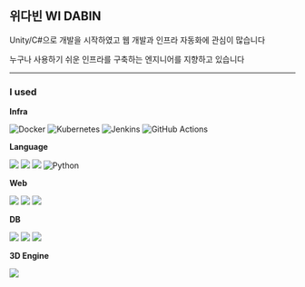 ## 위다빈 WI DABIN
Unity/C#으로 개발을 시작하였고 웹 개발과 인프라 자동화에 관심이 많습니다

누구나 사용하기 쉬운 인프라를 구축하는 엔지니어를 지향하고 있습니다

---

### <b>I used</b>  

<b>Infra</b>

![Docker](https://img.shields.io/badge/docker-%230db7ed.svg?style=for-the-badge&logo=docker&logoColor=white)
![Kubernetes](https://img.shields.io/badge/kubernetes-%23326ce5.svg?style=for-the-badge&logo=kubernetes&logoColor=white)
![Jenkins](https://img.shields.io/badge/jenkins-%232C5263.svg?style=for-the-badge&logo=jenkins&logoColor=white)
![GitHub Actions](https://img.shields.io/badge/github%20actions-%232671E5.svg?style=for-the-badge&logo=githubactions&logoColor=white)

<b>Language</b>

<img src = "https://img.shields.io/badge/javascript-%23323330.svg?style=for-the-badge&logo=javascript&logoColor=%23F7DF1E"> <img src = "https://img.shields.io/badge/TypeScript-007ACC?style=for-the-badge&logo=typescript&logoColor=white"> <img src = "https://img.shields.io/badge/c%23-%23239120.svg?style=for-the-badge&logo=c-sharp&logoColor=white">
![Python](https://img.shields.io/badge/python-3670A0?style=for-the-badge&logo=python&logoColor=ffdd54)

<b>Web</b>

<img src = "https://img.shields.io/badge/react-%2320232a.svg?style=for-the-badge&logo=react&logoColor=%2361DAFB"> <img src = "https://img.shields.io/badge/node.js-6DA55F?style=for-the-badge&logo=node.js&logoColor=white"> <img src = "https://img.shields.io/badge/express.js-%23404d59.svg?style=for-the-badge&logo=express&logoColor=%2361DAFB"> 

<b>DB</b>

<img src = "https://img.shields.io/badge/mysql-%2300f.svg?style=for-the-badge&logo=mysql&logoColor=white"> <img src = "https://img.shields.io/badge/-Sequelize-blue?style=for-the-badge"> <img src = "https://img.shields.io/badge/-TypeORM-red?style=for-the-badge">

<b>3D Engine</b>

<img src = "https://img.shields.io/badge/unity-%23000000.svg?style=for-the-badge&logo=unity&logoColor=white">


